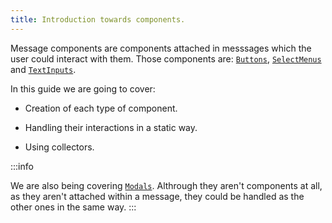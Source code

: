 ```yaml
---
title: Introduction towards components.
---
```



Message components are components attached in messsages which the user could interact with them. Those components are: [`Buttons`](/api/classes/button), [`SelectMenus`](/api/classes/selectmenu) and [`TextInputs`](/api/classes/textinput).

In this guide we are going to cover:

* Creation of each type of component.

* Handling their interactions in a static way.

* Using collectors.

:::info 

We are also being covering [`Modals`](/api/classes/modal). Althrough they aren't components at all, as they aren't attached within a message, they could be handled as the other ones in the same way.
:::